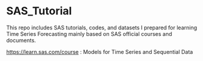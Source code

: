 # SAS_Tutorial
This repo includes SAS tutorials, codes, and datasets I prepared for learning Time Series Forecasting mainly based on SAS official courses and documents.

https://learn.sas.com/course : Models for Time Series and Sequential Data
